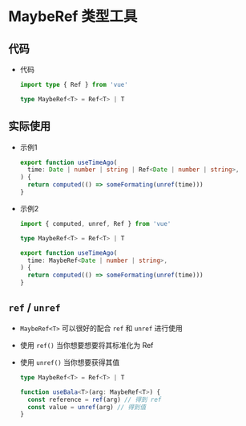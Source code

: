 # MaybeRef 类型⼯具

## 代码

+ 代码

  ```ts
  import type { Ref } from 'vue'

  type MaybeRef<T> = Ref<T> | T
  ```

## 实际使用

+ 示例1

  ```ts
  export function useTimeAgo(
    time: Date | number | string | Ref<Date | number | string>,
  ) {
    return computed(() => someFormating(unref(time)))
  }
  ```

+ 示例2

  ```ts
  import { computed, unref, Ref } from 'vue'

  type MaybeRef<T> = Ref<T> | T

  export function useTimeAgo(
    time: MaybeRef<Date | number | string>,
  ) {
    return computed(() => someFormating(unref(time)))
  }
  ```

## `ref` / `unref`

+ `MaybeRef<T>` 可以很好的配合 `ref` 和 `unref` 进⾏使⽤
+ 使⽤ `ref()` 当你想要想要将其标准化为 Ref
+ 使⽤ `unref()` 当你想要获得其值

  ```ts
  type MaybeRef<T> = Ref<T> | T

  function useBala<T>(arg: MaybeRef<T>) {
    const reference = ref(arg) // 得到 ref
    const value = unref(arg) // 得到值
  }
  ```
